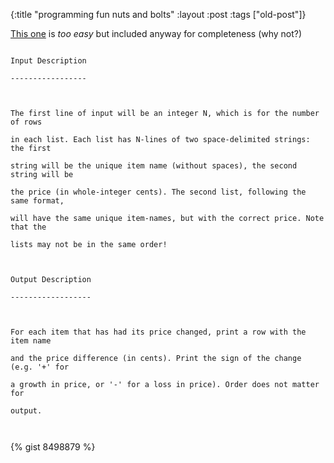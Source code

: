 {:title "programming fun nuts and bolts"
:layout :post
 :tags ["old-post"]}



[This one](http://www.reddit.com/r/dailyprogrammer/comments/1sob1e/121113_challenge_144_easy_nuts_bolts/) is _too easy_ but included anyway for completeness (why not?)



```

Input Description

-----------------



The first line of input will be an integer N, which is for the number of rows

in each list. Each list has N-lines of two space-delimited strings: the first

string will be the unique item name (without spaces), the second string will be

the price (in whole-integer cents). The second list, following the same format,

will have the same unique item-names, but with the correct price. Note that the

lists may not be in the same order!



Output Description

------------------



For each item that has had its price changed, print a row with the item name

and the price difference (in cents). Print the sign of the change (e.g. '+' for

a growth in price, or '-' for a loss in price). Order does not matter for

output.



```



{% gist 8498879 %}



